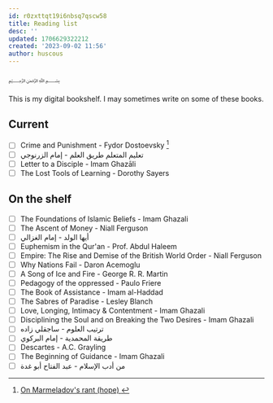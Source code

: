 ```yaml
---
id: r0zxttqt19i6nbsq7qscw58
title: Reading list
desc: ''
updated: 1706629322212
created: '2023-09-02 11:56'
author: huscous
---
```


﷽

This is my digital bookshelf. I may sometimes write on some of these books.

## Current

- [ ] Crime and Punishment - Fydor Dostoevsky [^1]
- [ ] تعليم المتعلم طريق العلم - إمام الزرنوجي
- [ ] Letter to a Disciple - Imam Ghazāli
- [ ] The Lost Tools of Learning - Dorothy Sayers

## On the shelf

- [ ] The Foundations of Islamic Beliefs - Imam Ghazali
- [ ] The Ascent of Money - Niall Ferguson
- [ ] أيها الولد - إمام الغزالي
- [ ] Euphemism in the Qur'an - Prof. Abdul Haleem
- [ ] Empire: The Rise and Demise of the British World Order - Niall Ferguson
- [ ] Why Nations Fail - Daron Acemoglu
- [ ] A Song of Ice and Fire - George R. R. Martin
- [ ] Pedagogy of the oppressed - Paulo Friere
- [ ] The Book of Assistance - Imam al-Haddad
- [ ] The Sabres of Paradise - Lesley Blanch
- [ ] Love, Longing, Intimacy & Contentment - Imam Ghazali
- [ ] Disciplining the Soul and on Breaking the Two Desires - Imam Ghazali
- [ ] ترتيب العلوم - ساجقلي زاده
- [ ] طريقة المحمدية - إمام البركوي
- [ ] Descartes - A.C. Grayling
- [ ] The Beginning of Guidance - Imam Ghazali
- [ ] من أدب الإسلام - عبد الفتاح أبو غدة

[^1]: [On Marmeladov's rant (hope) ](thoughts.on-hope)

